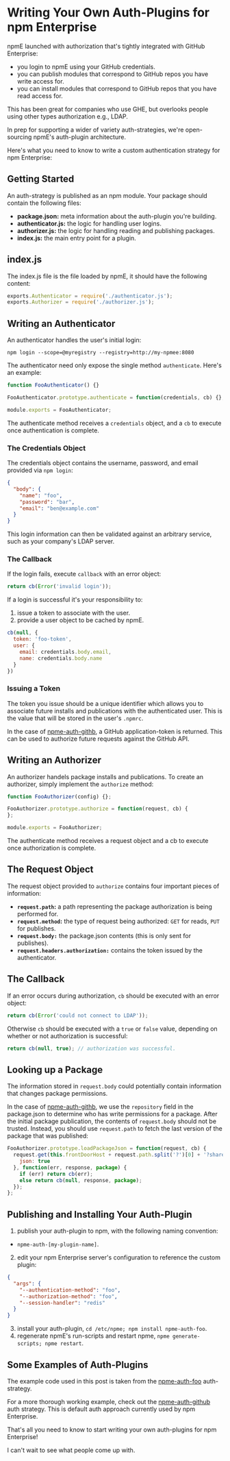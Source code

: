 # Writing Your Own Auth-Plugins for npm Enterprise

npmE launched with authorization that's tightly integrated with GitHub Enterprise:

* you login to npmE using your GitHub credentials.
* you can publish modules that correspond to GitHub repos you have write access for.
* you can install modules that correspond to GitHub repos that you have read access for.

This has been great for companies who use GHE, but overlooks people using other types authorization e.g., LDAP.

In prep for supporting a wider of variety auth-strategies, we're open-sourcing npmE's auth-plugin architecture.

Here's what you need to know to write a custom authentication strategy for npm Enterprise:

## Getting Started

An auth-strategy is published as an npm module. Your package should contain the following files:

* **package.json:** meta information about the auth-plugin you're building.
* **authenticator.js:** the logic for handling user logins.
* **authorizer.js:** the logic for handling reading and publishing packages.
* **index.js:** the main entry point for a plugin.

## index.js

The index.js file is the file loaded by npmE, it should have the following content:

```javascript
exports.Authenticator = require('./authenticator.js');
exports.Authorizer = require('./authorizer.js');
```

## Writing an Authenticator

An authenticator handles the user's initial login:

`npm login --scope=@myregistry --registry=http://my-npmee:8080`

The authenticator need only expose the single method `authenticate`. Here's an example:

```javascript
function FooAuthenticator() {}

FooAuthenticator.prototype.authenticate = function(credentials, cb) {};

module.exports = FooAuthenticator;
```

The authenticate method receives a `credentials` object, and a `cb` to execute once authentication is complete.

### The Credentials Object

The credentials object contains the username, password, and email provided via `npm login`:

```json
{
  "body": {
    "name": "foo",
    "password": "bar",
    "email": "ben@example.com"
  }
}
```

This login information can then be validated against an arbitrary service, such as your company's LDAP server.


### The Callback

If the login fails, execute `callback` with an error object:

```javascript
return cb(Error('invalid login'));
```

If a login is successful it's your responsibility to:

1. issue a token to associate with the user.
2. provide a user object to be cached by npmE.

```javascript
cb(null, {
  token: 'foo-token',
  user: {
    email: credentials.body.email,
    name: credentials.body.name
  }
})
```

### Issuing a Token

The token you issue should be a unique identifier which allows you to associate future installs and publications with the authenticated user. This is the value that will be stored in the user's `.npmrc`.

In the case of [npme-auth-githb](https://github.com/npm/npme-auth-github), a GitHub application-token is returned. This can be used to authorize future requests against the GitHub API.

## Writing an Authorizer

An authorizer handels package installs and publications. To create an authorizer, simply implement the `authorize` method:

```javascript
function FooAuthorizer(config) {};

FooAuthorizer.prototype.authorize = function(request, cb) {
};

module.exports = FooAuthorizer;
```

The authenticate method receives a request object and a cb to execute once authorization is complete.

## The Request Object

The request object provided to `authorize` contains four important pieces of information:

* **`request.path`:** a path representing the package authorization is being performed for.
* **`request.method`:** the type of request being authorized: `GET` for reads, `PUT` for publishes.
* **`request.body:`** the package.json contents (this is only sent for publishes).
* **`request.headers.authorization:`** contains the token issued by the authenticator.

## The Callback

If an error occurs during authorization, `cb` should be executed with an error object:

```javascript
return cb(Error('could not connect to LDAP'));
```

Otherwise `cb` should be executed with a `true` or `false` value, depending on whether or not authorization is successful:

```javascript
return cb(null, true); // authorization was successful.
```

## Looking up a Package

The information stored in `request.body` could potentially contain information that changes package permissions.

In the case of [npme-auth-githb](https://github.com/npm/npme-auth-github), we use the `repository` field in the package.json to determine who has write permissions for a package. After the initial package publication, the contents of `request.body` should not be trusted. Instead, you should use `request.path` to fetch the last version of the package that was published:

```javascript
FooAuthorizer.prototype.loadPackageJson = function(request, cb) {
  request.get(this.frontDoorHost + request.path.split('?')[0] + '?sharedFetchSecret=' + this.sharedFetchSecret, {
    json: true
  }, function(err, response, package) {
    if (err) return cb(err);
    else return cb(null, response, package);
  });
};
```

## Publishing and Installing Your Auth-Plugin

1. publish your auth-plugin to npm, with the following naming convention:
  * `npme-auth-[my-plugin-name]`.

2. edit your npm Enterprise server's configuration to reference the custom plugin:

```json
{
  "args": {
    "--authentication-method": "foo",
    "--authorization-method": "foo",
    "--session-handler": "redis"
  }
}
```

3. install your auth-plugin, `cd /etc/npme; npm install npme-auth-foo`.
4. regenerate npmE's run-scripts and restart npme, `npme generate-scripts; npme restart`.

## Some Examples of Auth-Plugins

The example code used in this post is taken from the [npme-auth-foo](https://github.com/bcoe/npme-auth-foo) auth-strategy.

For a more thorough working example, check out the [npme-auth-github](https://github.com/npm/npme-auth-github) auth strategy. This is default auth approach currently used by npm Enterprise.

That's all you need to know to start writing your own auth-plugins for npm Enterprise!

I can't wait to see what people come up with.
